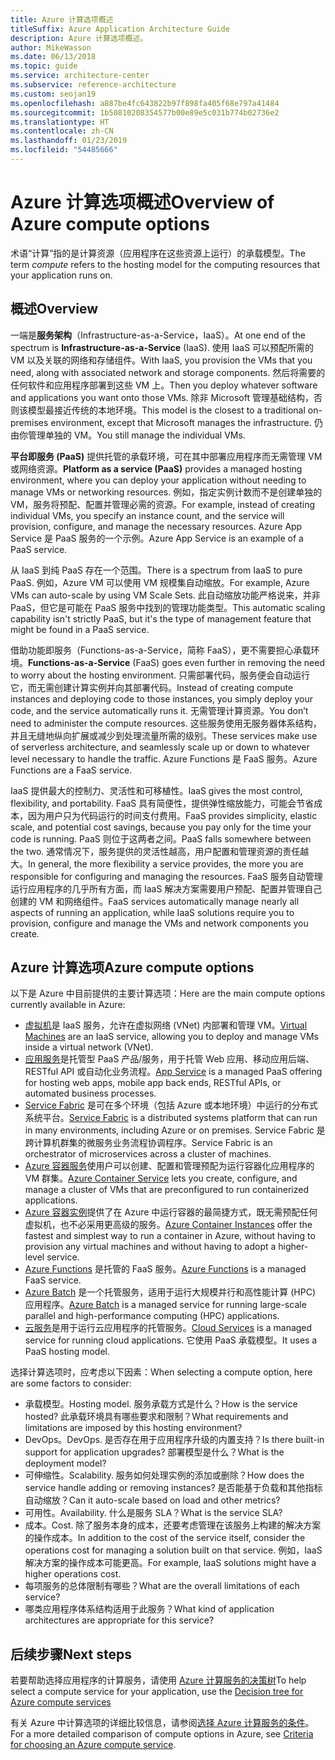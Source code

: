 ```yaml
---
title: Azure 计算选项概述
titleSuffix: Azure Application Architecture Guide
description: Azure 计算选项概述。
author: MikeWasson
ms.date: 06/13/2018
ms.topic: guide
ms.service: architecture-center
ms.subservice: reference-architecture
ms.custom: seojan19
ms.openlocfilehash: a887be4fc643822b97f898fa405f68e797a41484
ms.sourcegitcommit: 1b50810208354577b00e89e5c031b774b02736e2
ms.translationtype: HT
ms.contentlocale: zh-CN
ms.lasthandoff: 01/23/2019
ms.locfileid: "54485666"
---
```

# <a name="overview-of-azure-compute-options"></a><span data-ttu-id="d8f0e-103">Azure 计算选项概述</span><span class="sxs-lookup"><span data-stu-id="d8f0e-103">Overview of Azure compute options</span></span>

<span data-ttu-id="d8f0e-104">术语“计算”指的是计算资源（应用程序在这些资源上运行）的承载模型。</span><span class="sxs-lookup"><span data-stu-id="d8f0e-104">The term *compute* refers to the hosting model for the computing resources that your application runs on.</span></span>

## <a name="overview"></a><span data-ttu-id="d8f0e-105">概述</span><span class="sxs-lookup"><span data-stu-id="d8f0e-105">Overview</span></span>

<span data-ttu-id="d8f0e-106">一端是**服务架构**（Infrastructure-as-a-Service，IaaS）。</span><span class="sxs-lookup"><span data-stu-id="d8f0e-106">At one end of the spectrum is **Infrastructure-as-a-Service** (IaaS).</span></span> <span data-ttu-id="d8f0e-107">使用 IaaS 可以预配所需的 VM 以及关联的网络和存储组件。</span><span class="sxs-lookup"><span data-stu-id="d8f0e-107">With IaaS, you provision the VMs that you need, along with associated network and storage components.</span></span> <span data-ttu-id="d8f0e-108">然后将需要的任何软件和应用程序部署到这些 VM 上。</span><span class="sxs-lookup"><span data-stu-id="d8f0e-108">Then you deploy whatever software and applications you want onto those VMs.</span></span> <span data-ttu-id="d8f0e-109">除非 Microsoft 管理基础结构，否则该模型最接近传统的本地环境。</span><span class="sxs-lookup"><span data-stu-id="d8f0e-109">This model is the closest to a traditional on-premises environment, except that Microsoft manages the infrastructure.</span></span> <span data-ttu-id="d8f0e-110">仍由你管理单独的 VM。</span><span class="sxs-lookup"><span data-stu-id="d8f0e-110">You still manage the individual VMs.</span></span>

<span data-ttu-id="d8f0e-111">**平台即服务 (PaaS)** 提供托管的承载环境，可在其中部署应用程序而无需管理 VM 或网络资源。</span><span class="sxs-lookup"><span data-stu-id="d8f0e-111">**Platform as a service (PaaS)** provides a managed hosting environment, where you can deploy your application without needing to manage VMs or networking resources.</span></span> <span data-ttu-id="d8f0e-112">例如，指定实例计数而不是创建单独的 VM，服务将预配、配置并管理必需的资源。</span><span class="sxs-lookup"><span data-stu-id="d8f0e-112">For example, instead of creating individual VMs, you specify an instance count, and the service will provision, configure, and manage the necessary resources.</span></span> <span data-ttu-id="d8f0e-113">Azure App Service 是 PaaS 服务的一个示例。</span><span class="sxs-lookup"><span data-stu-id="d8f0e-113">Azure App Service is an example of a PaaS service.</span></span>

<span data-ttu-id="d8f0e-114">从 IaaS 到纯 PaaS 存在一个范围。</span><span class="sxs-lookup"><span data-stu-id="d8f0e-114">There is a spectrum from IaaS to pure PaaS.</span></span> <span data-ttu-id="d8f0e-115">例如，Azure VM 可以使用 VM 规模集自动缩放。</span><span class="sxs-lookup"><span data-stu-id="d8f0e-115">For example, Azure VMs can auto-scale by using VM Scale Sets.</span></span> <span data-ttu-id="d8f0e-116">此自动缩放功能严格说来，并非 PaaS，但它是可能在 PaaS 服务中找到的管理功能类型。</span><span class="sxs-lookup"><span data-stu-id="d8f0e-116">This automatic scaling capability isn't strictly PaaS, but it's the type of management feature that might be found in a PaaS service.</span></span>

<span data-ttu-id="d8f0e-117">借助功能即服务（Functions-as-a-Service，简称 FaaS），更不需要担心承载环境。</span><span class="sxs-lookup"><span data-stu-id="d8f0e-117">**Functions-as-a-Service** (FaaS) goes even further in removing the need to worry about the hosting environment.</span></span> <span data-ttu-id="d8f0e-118">只需部署代码，服务便会自动运行它，而无需创建计算实例并向其部署代码。</span><span class="sxs-lookup"><span data-stu-id="d8f0e-118">Instead of creating compute instances and deploying code to those instances, you simply deploy your code, and the service automatically runs it.</span></span> <span data-ttu-id="d8f0e-119">无需管理计算资源。</span><span class="sxs-lookup"><span data-stu-id="d8f0e-119">You don’t need to administer the compute resources.</span></span> <span data-ttu-id="d8f0e-120">这些服务使用无服务器体系结构，并且无缝地纵向扩展或减少到处理流量所需的级别。</span><span class="sxs-lookup"><span data-stu-id="d8f0e-120">These services make use of serverless architecture, and seamlessly scale up or down to whatever level necessary to handle the traffic.</span></span> <span data-ttu-id="d8f0e-121">Azure Functions 是 FaaS 服务。</span><span class="sxs-lookup"><span data-stu-id="d8f0e-121">Azure Functions are a FaaS service.</span></span>

<span data-ttu-id="d8f0e-122">IaaS 提供最大的控制力、灵活性和可移植性。</span><span class="sxs-lookup"><span data-stu-id="d8f0e-122">IaaS gives the most control, flexibility, and portability.</span></span> <span data-ttu-id="d8f0e-123">FaaS 具有简便性，提供弹性缩放能力，可能会节省成本，因为用户只为代码运行的时间支付费用。</span><span class="sxs-lookup"><span data-stu-id="d8f0e-123">FaaS provides simplicity, elastic scale, and potential cost savings, because you pay only for the time your code is running.</span></span> <span data-ttu-id="d8f0e-124">PaaS 则位于这两者之间。</span><span class="sxs-lookup"><span data-stu-id="d8f0e-124">PaaS falls somewhere between the two.</span></span> <span data-ttu-id="d8f0e-125">通常情况下，服务提供的灵活性越高，用户配置和管理资源的责任越大。</span><span class="sxs-lookup"><span data-stu-id="d8f0e-125">In general, the more flexibility a service provides, the more you are responsible for configuring and managing the resources.</span></span> <span data-ttu-id="d8f0e-126">FaaS 服务自动管理运行应用程序的几乎所有方面，而 IaaS 解决方案需要用户预配、配置并管理自己创建的 VM 和网络组件。</span><span class="sxs-lookup"><span data-stu-id="d8f0e-126">FaaS services automatically manage nearly all aspects of running an application, while IaaS solutions require you to provision, configure and manage the VMs and network components you create.</span></span>

## <a name="azure-compute-options"></a><span data-ttu-id="d8f0e-127">Azure 计算选项</span><span class="sxs-lookup"><span data-stu-id="d8f0e-127">Azure compute options</span></span>

<span data-ttu-id="d8f0e-128">以下是 Azure 中目前提供的主要计算选项：</span><span class="sxs-lookup"><span data-stu-id="d8f0e-128">Here are the main compute options currently available in Azure:</span></span>

- <span data-ttu-id="d8f0e-129">[虚拟机](/azure/virtual-machines/)是 IaaS 服务，允许在虚拟网络 (VNet) 内部署和管理 VM。</span><span class="sxs-lookup"><span data-stu-id="d8f0e-129">[Virtual Machines](/azure/virtual-machines/) are an IaaS service, allowing you to deploy and manage VMs inside a virtual network (VNet).</span></span>
- <span data-ttu-id="d8f0e-130">[应用服务](/azure/app-service/app-service-value-prop-what-is)是托管型 PaaS 产品/服务，用于托管 Web 应用、移动应用后端、RESTful API 或自动化业务流程。</span><span class="sxs-lookup"><span data-stu-id="d8f0e-130">[App Service](/azure/app-service/app-service-value-prop-what-is) is a managed PaaS offering for hosting web apps, mobile app back ends, RESTful APIs, or automated business processes.</span></span>
- <span data-ttu-id="d8f0e-131">[Service Fabric](/azure/service-fabric/service-fabric-overview) 是可在多个环境（包括 Azure 或本地环境）中运行的分布式系统平台。</span><span class="sxs-lookup"><span data-stu-id="d8f0e-131">[Service Fabric](/azure/service-fabric/service-fabric-overview) is a distributed systems platform that can run in many environments, including Azure or on premises.</span></span> <span data-ttu-id="d8f0e-132">Service Fabric 是跨计算机群集的微服务业务流程协调程序。</span><span class="sxs-lookup"><span data-stu-id="d8f0e-132">Service Fabric is an orchestrator of microservices across a cluster of machines.</span></span>
- <span data-ttu-id="d8f0e-133">[Azure 容器服务](/azure/container-service/container-service-intro)使用户可以创建、配置和管理预配为运行容器化应用程序的 VM 群集。</span><span class="sxs-lookup"><span data-stu-id="d8f0e-133">[Azure Container Service](/azure/container-service/container-service-intro) lets you create, configure, and manage a cluster of VMs that are preconfigured to run containerized applications.</span></span>
- <span data-ttu-id="d8f0e-134">[Azure 容器实例](/azure/container-instances/container-instances-overview)提供了在 Azure 中运行容器的最简捷方式，既无需预配任何虚拟机，也不必采用更高级的服务。</span><span class="sxs-lookup"><span data-stu-id="d8f0e-134">[Azure Container Instances](/azure/container-instances/container-instances-overview) offer the fastest and simplest way to run a container in Azure, without having to provision any virtual machines and without having to adopt a higher-level service.</span></span>
- <span data-ttu-id="d8f0e-135">[Azure Functions](/azure/azure-functions/functions-overview) 是托管的 FaaS 服务。</span><span class="sxs-lookup"><span data-stu-id="d8f0e-135">[Azure Functions](/azure/azure-functions/functions-overview) is a managed FaaS service.</span></span>
- <span data-ttu-id="d8f0e-136">[Azure Batch](/azure/batch/batch-technical-overview) 是一个托管服务，适用于运行大规模并行和高性能计算 (HPC) 应用程序。</span><span class="sxs-lookup"><span data-stu-id="d8f0e-136">[Azure Batch](/azure/batch/batch-technical-overview) is a managed service for running large-scale parallel and high-performance computing (HPC) applications.</span></span>
- <span data-ttu-id="d8f0e-137">[云服务](/azure/cloud-services/cloud-services-choose-me)是用于运行云应用程序的托管服务。</span><span class="sxs-lookup"><span data-stu-id="d8f0e-137">[Cloud Services](/azure/cloud-services/cloud-services-choose-me) is a managed service for running cloud applications.</span></span> <span data-ttu-id="d8f0e-138">它使用 PaaS 承载模型。</span><span class="sxs-lookup"><span data-stu-id="d8f0e-138">It uses a PaaS hosting model.</span></span>

<span data-ttu-id="d8f0e-139">选择计算选项时，应考虑以下因素：</span><span class="sxs-lookup"><span data-stu-id="d8f0e-139">When selecting a compute option, here are some factors to consider:</span></span>

- <span data-ttu-id="d8f0e-140">承载模型。</span><span class="sxs-lookup"><span data-stu-id="d8f0e-140">Hosting model.</span></span> <span data-ttu-id="d8f0e-141">服务承载方式是什么？</span><span class="sxs-lookup"><span data-stu-id="d8f0e-141">How is the service hosted?</span></span> <span data-ttu-id="d8f0e-142">此承载环境具有哪些要求和限制？</span><span class="sxs-lookup"><span data-stu-id="d8f0e-142">What requirements and limitations are imposed by this hosting environment?</span></span>
- <span data-ttu-id="d8f0e-143">DevOps。</span><span class="sxs-lookup"><span data-stu-id="d8f0e-143">DevOps.</span></span> <span data-ttu-id="d8f0e-144">是否存在用于应用程序升级的内置支持？</span><span class="sxs-lookup"><span data-stu-id="d8f0e-144">Is there built-in support for application upgrades?</span></span> <span data-ttu-id="d8f0e-145">部署模型是什么？</span><span class="sxs-lookup"><span data-stu-id="d8f0e-145">What is the deployment model?</span></span>
- <span data-ttu-id="d8f0e-146">可伸缩性。</span><span class="sxs-lookup"><span data-stu-id="d8f0e-146">Scalability.</span></span> <span data-ttu-id="d8f0e-147">服务如何处理实例的添加或删除？</span><span class="sxs-lookup"><span data-stu-id="d8f0e-147">How does the service handle adding or removing instances?</span></span> <span data-ttu-id="d8f0e-148">是否能基于负载和其他指标自动缩放？</span><span class="sxs-lookup"><span data-stu-id="d8f0e-148">Can it auto-scale based on load and other metrics?</span></span>
- <span data-ttu-id="d8f0e-149">可用性。</span><span class="sxs-lookup"><span data-stu-id="d8f0e-149">Availability.</span></span> <span data-ttu-id="d8f0e-150">什么是服务 SLA？</span><span class="sxs-lookup"><span data-stu-id="d8f0e-150">What is the service SLA?</span></span>
- <span data-ttu-id="d8f0e-151">成本。</span><span class="sxs-lookup"><span data-stu-id="d8f0e-151">Cost.</span></span> <span data-ttu-id="d8f0e-152">除了服务本身的成本，还要考虑管理在该服务上构建的解决方案的操作成本。</span><span class="sxs-lookup"><span data-stu-id="d8f0e-152">In addition to the cost of the service itself, consider the operations cost for managing a solution built on that service.</span></span> <span data-ttu-id="d8f0e-153">例如，IaaS 解决方案的操作成本可能更高。</span><span class="sxs-lookup"><span data-stu-id="d8f0e-153">For example, IaaS solutions might have a higher operations cost.</span></span>
- <span data-ttu-id="d8f0e-154">每项服务的总体限制有哪些？</span><span class="sxs-lookup"><span data-stu-id="d8f0e-154">What are the overall limitations of each service?</span></span>
- <span data-ttu-id="d8f0e-155">哪类应用程序体系结构适用于此服务？</span><span class="sxs-lookup"><span data-stu-id="d8f0e-155">What kind of application architectures are appropriate for this service?</span></span>

## <a name="next-steps"></a><span data-ttu-id="d8f0e-156">后续步骤</span><span class="sxs-lookup"><span data-stu-id="d8f0e-156">Next steps</span></span>

<span data-ttu-id="d8f0e-157">若要帮助选择应用程序的计算服务，请使用 [Azure 计算服务的决策树](./compute-decision-tree.md)</span><span class="sxs-lookup"><span data-stu-id="d8f0e-157">To help select a compute service for your application, use the [Decision tree for Azure compute services](./compute-decision-tree.md)</span></span>

<span data-ttu-id="d8f0e-158">有关 Azure 中计算选项的详细比较信息，请参阅[选择 Azure 计算服务的条件](./compute-comparison.md)。</span><span class="sxs-lookup"><span data-stu-id="d8f0e-158">For a more detailed comparison of compute options in Azure, see [Criteria for choosing an Azure compute service](./compute-comparison.md).</span></span>

